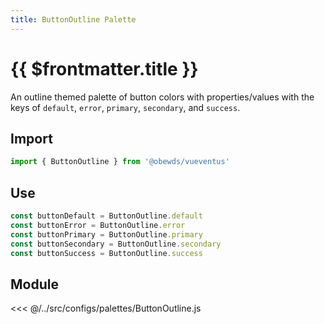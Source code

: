 ```yaml
---
title: ButtonOutline Palette
---
```


<script setup>
    import DocsPackageVersion from '../../../src/views/compos/DocsPackageVersion.vue'
</script>








# {{ $frontmatter.title }}

An outline themed palette of button colors with properties/values with the keys of `default`, `error`, `primary`, `secondary`, and `success`.






## Import

```javascript
import { ButtonOutline } from '@obewds/vueventus'
```






## Use

```javascript
const buttonDefault = ButtonOutline.default
const buttonError = ButtonOutline.error
const buttonPrimary = ButtonOutline.primary
const buttonSecondary = ButtonOutline.secondary
const buttonSuccess = ButtonOutline.success
```






## Module

<<< @/../src/configs/palettes/ButtonOutline.js






<DocsPackageVersion/>


